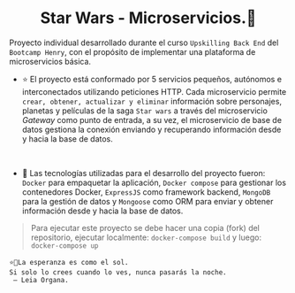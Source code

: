  <h1 align="center">Star Wars - Microservicios.🌌 </h1>


Proyecto individual desarrollado durante el curso ```Upskilling Back End``` del ```Bootcamp Henry```, con el propósito de implementar una plataforma de microservicios básica. 


* ⭐ El proyecto está conformado por 5 servicios pequeños, autónomos e interconectados utilizando peticiones HTTP. Cada microservicio permite ```crear, obtener, actualizar y eliminar``` información sobre personajes, planetas
y películas de la saga ```Star wars``` a través del microservicio _Gateway_ como punto de entrada, a su vez, el microservicio de base de datos gestiona la conexión enviando y recuperando información desde y hacia la base de datos.

 <br />

* 🤖 Las tecnologías utilizadas para el desarrollo del proyecto fueron: ```Docker``` para empaquetar la aplicación, ```Docker compose``` para gestionar los contenedores Docker, ```ExpressJS``` como framework backend, ```MongoDB``` para la gestión de datos y ```Mongoose``` como ORM para enviar y obtener información desde y hacia la base de datos.


> Para ejecutar este proyecto se debe hacer una copia (fork) del repositorio, ejecutar localmente: ```docker-compose build``` y luego: ```docker-compose up```


```
⭐👸La esperanza es como el sol. 
Si solo lo crees cuando lo ves, nunca pasarás la noche.
 — Leia Organa.
```

